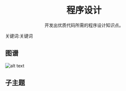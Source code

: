 <h1 align="center">程序设计</h1>
<p align="center">开发出优质代码所需的程序设计知识点。</p>
<p">关键词:关键词</p>

## 图谱
![alt text](https://github.com/gonglei007/GameDevMind/blob/main/exports/3.程序设计.png?raw=true)

## 子主题
